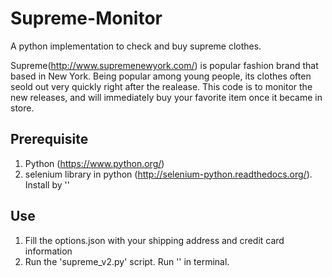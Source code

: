# Supreme-Monitor
A python implementation to check and buy supreme clothes.

Supreme(http://www.supremenewyork.com/) is popular fashion brand that based in New York. Being popular among young people, its clothes often seold out very quickly right after the realease.
This code is to monitor the new releases, and will immediately buy your favorite item once it became in store.

## Prerequisite
1. Python (https://www.python.org/)
2. selenium library in python (http://selenium-python.readthedocs.org/). Install by '<pip install selenium>'


## Use
1. Fill the options.json with your shipping address and credit card information
2. Run the 'supreme_v2.py' script. Run '<python supreme_v1.py>' in terminal.
